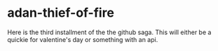 # adan-thief-of-fire
Here is the third installment of the the github saga. This will either be a quickie for valentine's day or something with an api. 
